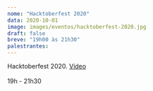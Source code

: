 ```yaml
---
nome: "Hacktoberfest 2020"
data: 2020-10-01
image: images/eventos/hacktoberfest-2020.jpg
draft: false
breve: "19h00 às 21h30"
palestrantes:
---
```

Hacktoberfest 2020. [Vídeo](https://youtu.be/2Wt5LtCysZg)<br><br>19h - 21h30

